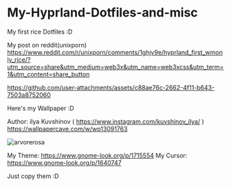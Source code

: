 # My-Hyprland-Dotfiles-and-misc
My first rice Dotfiles :D

My post on reddit(unixporn) https://www.reddit.com/r/unixporn/comments/1ghjv9e/hyprland_first_wmonly_rice/?utm_source=share&utm_medium=web3x&utm_name=web3xcss&utm_term=1&utm_content=share_button

https://github.com/user-attachments/assets/c88ae76c-2662-4f11-b643-7503a8752060

Here's my Wallpaper :D

Author: ilya Kuvshinov ( https://www.instagram.com/kuvshinov_ilya/ )
https://wallpapercave.com/w/wp13091763

![arvorerosa](https://github.com/user-attachments/assets/980f3170-c033-4dad-93c9-878f437beddd)

My Theme: https://www.gnome-look.org/p/1715554
My Cursor: https://www.gnome-look.org/p/1640747

Just copy them :D
